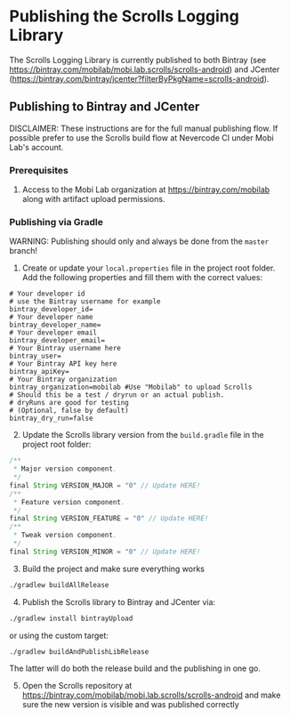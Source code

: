 # Publishing the Scrolls Logging Library

The Scrolls Logging Library is currently published to both Bintray (see https://bintray.com/mobilab/mobi.lab.scrolls/scrolls-android) and JCenter (https://bintray.com/bintray/jcenter?filterByPkgName=scrolls-android).

## Publishing to Bintray and JCenter

DISCLAIMER: These instructions are for the full manual publishing flow. If possible prefer to use the Scrolls build flow at Nevercode CI under Mobi Lab's account.

### Prerequisites

1) Access to the Mobi Lab organization at https://bintray.com/mobilab along with artifact upload permissions. 

### Publishing via Gradle

WARNING: Publishing should only and always be done from the `master` branch!

1) Create or update your `local.properties` file in the project root folder. Add the following properties and fill them with the correct values:

```properties
# Your developer id
# use the Bintray username for example
bintray_developer_id=
# Your developer name
bintray_developer_name=
# Your developer email
bintray_developer_email=
# Your Bintray username here
bintray_user=
# Your Bintray API key here
bintray_apiKey=
# Your Bintray organization
bintray_organization=mobilab #Use "Mobilab" to upload Scrolls
# Should this be a test / dryrun or an actual publish.
# dryRuns are good for testing
# (Optional, false by default)
bintray_dry_run=false
```

2) Update the Scrolls library version from the `build.gradle` file in the project root folder:

```groovy
/**
 * Major version component.
 */
final String VERSION_MAJOR = "0" // Update HERE!
/**
 * Feature version component.
 */
final String VERSION_FEATURE = "0" // Update HERE!
/**
 * Tweak version component.
 */
final String VERSION_MINOR = "0" // Update HERE!
```

3) Build the project and make sure everything works

```bash
./gradlew buildAllRelease
```

4) Publish the Scrolls library to Bintray and JCenter via:

```bash
./gradlew install bintrayUpload
```

or using the custom target:

```
./gradlew buildAndPublishLibRelease
```

The latter will do both the release build and the publishing in one go.

5) Open the Scrolls repository at https://bintray.com/mobilab/mobi.lab.scrolls/scrolls-android and make sure the new version is visible and was published correctly